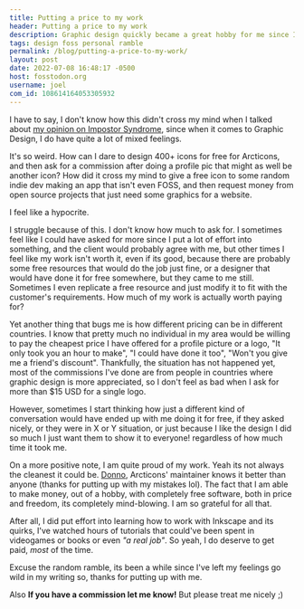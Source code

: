 ```yaml
---
title: Putting a price to my work
header: Putting a price to my work
description: Graphic design quickly became a great hobby for me since I started contributing to Arcticons, and I have been able to contribute to other projects too, but it still feels wrong when I make money out of it 
tags: design foss personal ramble
permalink: /blog/putting-a-price-to-my-work/
layout: post
date: 2022-07-08 16:48:17 -0500
host: fosstodon.org
username: joel
com_id: 108614164053305932
---
```


I have to say, I don't know how this didn't cross my mind when I talked about [my opinion on Impostor Syndrome](/blog/on-feeling-like-an-impostor/), since when it comes to Graphic Design, I do have quite a lot of mixed feelings.

It's so weird. How can I dare to design 400+ icons for free for Arcticons, and then ask for a commission after doing a profile pic that might as well be another icon? How did it cross my mind to give a free icon to some random indie dev making an app that isn't even FOSS, and then request money from open source projects that just need some graphics for a website.

I feel like a hypocrite.

I struggle because of this. I don't know how much to ask for. I sometimes feel like I could have asked for more since I put a lot of effort into something, and the client would probably agree with me, but other times I feel like my work isn't worth it, even if its good, because there are probably some free resources that would do the job just fine, or a designer that would have done it for free somewhere, but they came to me still. Sometimes I even replicate a free resource and just modify it to fit with the customer's requirements. How much of my work is actually worth paying for?

Yet another thing that bugs me is how different pricing can be in different countries. I know that pretty much no individual in my area would be willing to pay the cheapest price I have offered for a profile picture or a logo, "It only took you an hour to make", "I could have done it too", "Won't you give me a friend's discount". Thankfully, the situation has not happened yet, most of the commissions I've done are from people in countries where graphic design is more appreciated, so I don't feel as bad when I ask for more than $15 USD for a single logo.

However, sometimes  I start thinking how just a different kind of conversation would have ended up with me doing it for free, if they asked nicely, or they were in X or Y situation, or just because I like the design I did so much I just want them to show it to everyone! regardless of how much time it took me.

On a more positive note, I am quite proud of my work. Yeah its not always the cleanest it could be. [Donno](https://fosstodon.org/@donno), Arcticons' maintainer knows it better than anyone (thanks for putting up with my mistakes lol). The fact that I am able to make money, out of a hobby, with completely free software, both in price and freedom, its completely mind-blowing. I am so grateful for all that.

After all, I did put effort into learning how to work with Inkscape and its quirks, I've watched hours of tutorials that could've been spent in videogames or books or even *"a real job"*. So yeah, I do deserve to get paid, *most* of the time.

Excuse the random ramble, its been a while since I've left my feelings go wild in my writing so, thanks for putting up with me.

Also **If you have a commission let me know!** But please treat me nicely ;)

